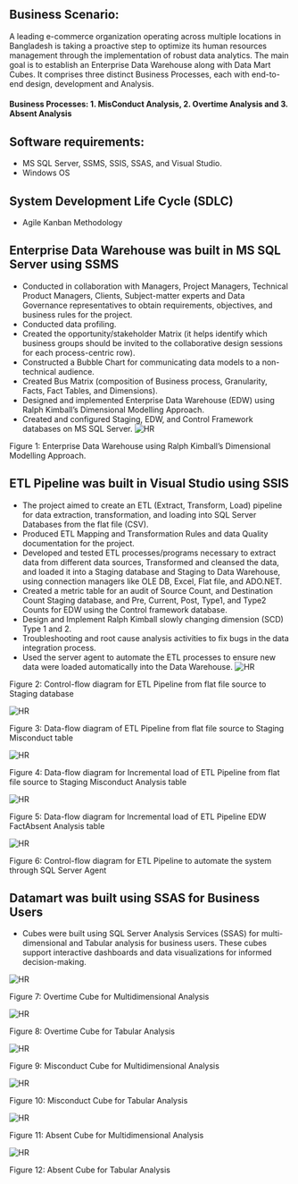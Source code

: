## Business Scenario: 
A leading e-commerce organization operating across multiple locations in Bangladesh is taking a proactive step to optimize its human resources management through the implementation of robust data analytics. The main goal is to establish an Enterprise Data Warehouse along with Data Mart Cubes. It comprises three distinct Business Processes, each with end-to-end design, development and Analysis.
#### Business Processes: 1. MisConduct Analysis, 2. Overtime Analysis and 3. Absent Analysis

## Software requirements:
- MS SQL Server, SSMS, SSIS, SSAS, and Visual Studio.
- Windows OS

## System Development Life Cycle (SDLC)
- Agile Kanban Methodology
## Enterprise Data Warehouse was built in MS SQL Server using SSMS
- Conducted in collaboration with Managers, Project Managers, Technical Product Managers, Clients, Subject-matter experts and Data Governance representatives to obtain requirements, objectives, and business rules for the project.
- Conducted data profiling.
- Created the opportunity/stakeholder Matrix (it helps identify which business groups should be invited to the collaborative design sessions for each process-centric row).
- Constructed a Bubble Chart for communicating data models to a non-technical audience. 
- Created Bus Matrix (composition of Business process, Granularity, Facts, Fact Tables, and Dimensions).
- Designed and implemented Enterprise Data Warehouse (EDW) using Ralph Kimball’s Dimensional Modelling Approach.
- Created and configured Staging, EDW, and Control Framework databases on MS SQL Server.
![HR](https://github.com/sshahidul29/Strategic-HR-Data-Transformation-Analytics-and-Migration/blob/main/Fugure/HREDW1.PNG)  

Figure 1: Enterprise Data Warehouse using Ralph Kimball’s Dimensional Modelling Approach.

## ETL Pipeline was built in Visual Studio using SSIS
- The project aimed to create an ETL (Extract, Transform, Load) pipeline for data extraction, transformation, and loading into SQL Server Databases from the flat file (CSV).
- Produced ETL Mapping and Transformation Rules and data Quality documentation for the project.
- Developed and tested ETL processes/programs necessary to extract data from different data sources, Transformed and cleansed the data, and loaded it into a Staging database and Staging to Data Warehouse, using connection managers like OLE DB, Excel, Flat file, and ADO.NET.
- Created a metric table for an audit of Source Count, and Destination Count Staging database, and Pre, Current, Post, Type1, and Type2 Counts for EDW using the Control framework database.
- Design and Implement Ralph Kimball slowly changing dimension (SCD) Type 1 and 2.
- Troubleshooting and root cause analysis activities to fix bugs in the data integration process.
- Used the server agent to automate the ETL processes to ensure new data were loaded automatically into the Data Warehouse.
![HR](https://github.com/sshahidul29/Strategic-HR-Data-Transformation-Analytics-and-Migration/blob/main/Fugure/HRETL3.PNG)  

 Figure 2: Control-flow diagram for ETL Pipeline from flat file source to Staging database

![HR](https://github.com/sshahidul29/Strategic-HR-Data-Transformation-Analytics-and-Migration/blob/main/Fugure/HRETL4.PNG)  

 Figure 3: Data-flow diagram of ETL Pipeline from flat file source to Staging Misconduct table

![HR](https://github.com/sshahidul29/Strategic-HR-Data-Transformation-Analytics-and-Migration/blob/main/Fugure/HRETL2.PNG)  

Figure 4: Data-flow diagram for Incremental load of ETL Pipeline from flat file source to Staging Misconduct Analysis table

![HR](https://github.com/sshahidul29/Strategic-HR-Data-Transformation-Analytics-and-Migration/blob/main/Fugure/HRETL1.PNG)  

Figure 5: Data-flow diagram for Incremental load of ETL Pipeline EDW FactAbsent Analysis table

![HR](https://github.com/sshahidul29/Strategic-HR-Data-Transformation-Analytics-and-Migration/blob/main/Fugure/Control.PNG)  

Figure 6: Control-flow diagram for ETL Pipeline to automate the system through SQL Server Agent

## Datamart was built using SSAS for Business Users

- Cubes were built using SQL Server Analysis Services (SSAS) for multi-dimensional and Tabular analysis for business users. These cubes support interactive dashboards and data visualizations for informed decision-making.

![HR](https://github.com/sshahidul29/Strategic-HR-Data-Transformation-Analytics-and-Migration/blob/main/Fugure/OverM.PNG)  

Figure 7: Overtime Cube for Multidimensional Analysis

![HR](https://github.com/sshahidul29/Strategic-HR-Data-Transformation-Analytics-and-Migration/blob/main/Fugure/OverT.PNG)  

Figure 8: Overtime Cube for Tabular Analysis

![HR](https://github.com/sshahidul29/Strategic-HR-Data-Transformation-Analytics-and-Migration/blob/main/Fugure/MisM.PNG)  

Figure 9: Misconduct Cube for Multidimensional Analysis

![HR](https://github.com/sshahidul29/Strategic-HR-Data-Transformation-Analytics-and-Migration/blob/main/Fugure/MisT.PNG)  

Figure 10: Misconduct Cube for Tabular Analysis

![HR](https://github.com/sshahidul29/Strategic-HR-Data-Transformation-Analytics-and-Migration/blob/main/Fugure/AbsM.PNG)  

Figure 11: Absent Cube for Multidimensional Analysis

![HR](https://github.com/sshahidul29/Strategic-HR-Data-Transformation-Analytics-and-Migration/blob/main/Fugure/AbsT.PNG)  

Figure 12: Absent Cube for Tabular Analysis
